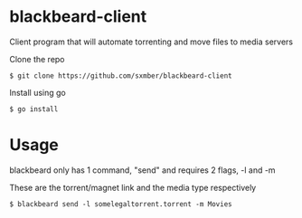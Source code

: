 # blackbeard-client
Client program that will automate torrenting and move files to media servers

Clone the repo

```$ git clone https://github.com/sxmber/blackbeard-client```

Install using go

```$ go install```

# Usage

blackbeard only has 1 command, "send" and requires 2 flags, -l and -m

These are the torrent/magnet link and the media type respectively

```$ blackbeard send -l somelegaltorrent.torrent -m Movies```
